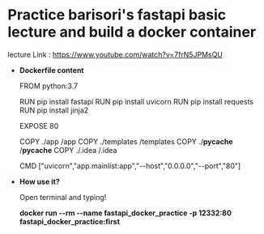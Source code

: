# Practice barisori's fastapi basic lecture and build a docker container
lecture Link : https://www.youtube.com/watch?v=7frN5JPMsQU

* **Dockerfile content**

  FROM python:3.7

  RUN pip install fastapi
  RUN pip install uvicorn
  RUN pip install requests
  RUN pip install jinja2

  EXPOSE 80

  COPY ./app /app
  COPY ./templates /templates
  COPY ./__pycache__ /__pycache__
  COPY ./.idea /.idea

  CMD ["uvicorn","app.mainlist:app","--host","0.0.0.0","--port","80"]
  

* **How use it?**

  Open terminal and typing!
  
  **docker run --rm --name fastapi_docker_practice -p 12332:80 fastapi_docker_practice:first**

